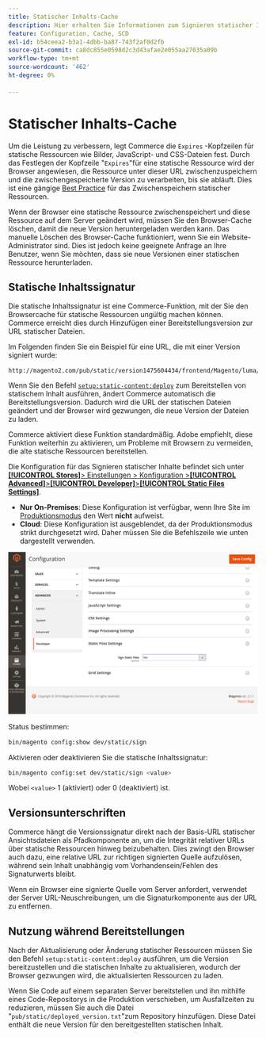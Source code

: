 ```yaml
---
title: Statischer Inhalts-Cache
description: Hier erhalten Sie Informationen zum Signieren statischer Inhalte und zum Aktivieren oder Deaktivieren der Funktion.
feature: Configuration, Cache, SCD
exl-id: b54ceea2-b3a1-4dbb-ba87-743f2af0d2fb
source-git-commit: ca8dc855e0598d2c3d43afae2e055aa27035a09b
workflow-type: tm+mt
source-wordcount: '462'
ht-degree: 0%

---
```


# Statischer Inhalts-Cache

Um die Leistung zu verbessern, legt Commerce die `Expires` -Kopfzeilen für statische Ressourcen wie Bilder, JavaScript- und CSS-Dateien fest.
Durch das Festlegen der Kopfzeile &quot;`Expires`&quot;für eine statische Ressource wird der Browser angewiesen, die Ressource unter dieser URL zwischenzuspeichern und die zwischengespeicherte Version zu verarbeiten, bis sie abläuft.
Dies ist eine gängige [Best Practice](https://developer.yahoo.com/performance/rules.html#expires=) für das Zwischenspeichern statischer Ressourcen.

Wenn der Browser eine statische Ressource zwischenspeichert und diese Ressource auf dem Server geändert wird, müssen Sie den Browser-Cache löschen, damit die neue Version heruntergeladen werden kann.
Das manuelle Löschen des Browser-Cache funktioniert, wenn Sie ein Website-Administrator sind. Dies ist jedoch keine geeignete Anfrage an Ihre Benutzer, wenn Sie möchten, dass sie neue Versionen einer statischen Ressource herunterladen.

## Statische Inhaltssignatur

Die statische Inhaltssignatur ist eine Commerce-Funktion, mit der Sie den Browsercache für statische Ressourcen ungültig machen können.
Commerce erreicht dies durch Hinzufügen einer Bereitstellungsversion zur URL statischer Dateien.

Im Folgenden finden Sie ein Beispiel für eine URL, die mit einer Version signiert wurde:

```
http://magento2.com/pub/static/version1475604434/frontend/Magento/luma/en_US/images/logo.svg
```

Wenn Sie den Befehl [`setup:static-content:deploy`](../cli/static-view-file-deployment.md) zum Bereitstellen von statischem Inhalt ausführen, ändert Commerce automatisch die Bereitstellungsversion.
Dadurch wird die URL der statischen Dateien geändert und der Browser wird gezwungen, die neue Version der Dateien zu laden.

Commerce aktiviert diese Funktion standardmäßig. Adobe empfiehlt, diese Funktion weiterhin zu aktivieren, um Probleme mit Browsern zu vermeiden, die alte statische Ressourcen bereitstellen.

Die Konfiguration für das Signieren statischer Inhalte befindet sich unter [**[!UICONTROL Stores]**> Einstellungen > Konfiguration >**[!UICONTROL Advanced]**>**[!UICONTROL Developer]**>**[!UICONTROL Static Files Settings]**](https://docs.magento.com/user-guide/system/static-file-signature.html).

- **Nur On-Premises**: Diese Konfiguration ist verfügbar, wenn Ihre Site im [Produktionsmodus](https://experienceleague.adobe.com/docs/commerce-operations/configuration-guide/setup/application-modes.html#production-mode) den Wert **nicht** aufweist.
- **Cloud**: Diese Konfiguration ist ausgeblendet, da der Produktionsmodus strikt durchgesetzt wird. Daher müssen Sie die Befehlszeile wie unten dargestellt verwenden.

![Einstellungen für statische Dateien](../../assets/configuration/static-files-settings.png)

Status bestimmen:

```bash
bin/magento config:show dev/static/sign
```

Aktivieren oder deaktivieren Sie die statische Inhaltssignatur:

```bash
bin/magento config:set dev/static/sign <value>
```

Wobei `<value>` 1 (aktiviert) oder 0 (deaktiviert) ist.

## Versionsunterschriften

Commerce hängt die Versionssignatur direkt nach der Basis-URL statischer Ansichtsdateien als Pfadkomponente an, um die Integrität relativer URLs über statische Ressourcen hinweg beizubehalten.
Dies zwingt den Browser auch dazu, eine relative URL zur richtigen signierten Quelle aufzulösen, während sein Inhalt unabhängig vom Vorhandensein/Fehlen des Signaturwerts bleibt.

Wenn ein Browser eine signierte Quelle vom Server anfordert, verwendet der Server URL-Neuschreibungen, um die Signaturkomponente aus der URL zu entfernen.

## Nutzung während Bereitstellungen

Nach der Aktualisierung oder Änderung statischer Ressourcen müssen Sie den Befehl `setup:static-content:deploy` ausführen, um die Version bereitzustellen und die statischen Inhalte zu aktualisieren, wodurch der Browser gezwungen wird, die aktualisierten Ressourcen zu laden.

Wenn Sie Code auf einem separaten Server bereitstellen und ihn mithilfe eines Code-Repositorys in die Produktion verschieben, um Ausfallzeiten zu reduzieren, müssen Sie auch die Datei &quot;`pub/static/deployed_version.txt`&quot;zum Repository hinzufügen.
Diese Datei enthält die neue Version für den bereitgestellten statischen Inhalt.
